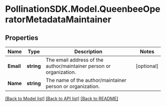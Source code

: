 
# PollinationSDK.Model.QueenbeeOperatorMetadataMaintainer

## Properties

Name | Type | Description | Notes
------------ | ------------- | ------------- | -------------
**Email** | **string** | The email address of the author/maintainer person or organization. | [optional] 
**Name** | **string** | The name of the author/maintainer person or organization. | 

[[Back to Model list]](../README.md#documentation-for-models)
[[Back to API list]](../README.md#documentation-for-api-endpoints)
[[Back to README]](../README.md)

